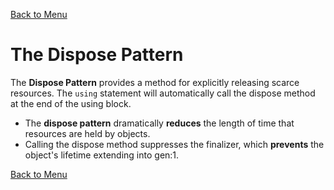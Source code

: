 [Back to Menu](../Menu.md)

# The Dispose Pattern
The **Dispose Pattern** provides a method for explicitly 
releasing scarce resources.
The `using` statement will automatically call the dispose 
method at the end of the using block.

- The **dispose pattern** dramatically **reduces** the length of time 
that resources are held by objects.
- Calling the dispose method suppresses the finalizer, which **prevents** 
the object's lifetime extending into gen:1.

[Back to Menu](../Menu.md)